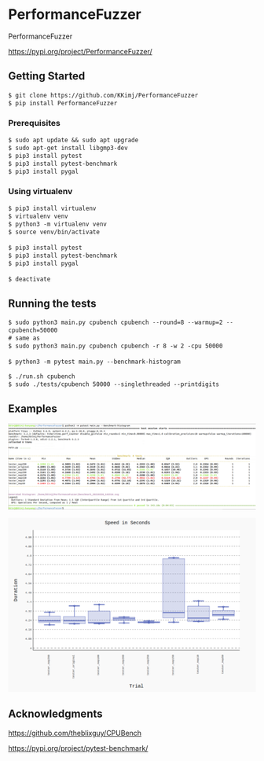 # PerformanceFuzzer
PerformanceFuzzer

https://pypi.org/project/PerformanceFuzzer/

## Getting Started
```
$ git clone https://github.com/KKimj/PerformanceFuzzer
$ pip install PerformanceFuzzer
```

### Prerequisites
```
$ sudo apt update && sudo apt upgrade
$ sudo apt-get install libgmp3-dev
$ pip3 install pytest
$ pip3 install pytest-benchmark
$ pip3 install pygal
```

### Using virtualenv
```
$ pip3 install virtualenv
$ virtualenv venv
$ python3 -m virtualenv venv
$ source venv/bin/activate

$ pip3 install pytest
$ pip3 install pytest-benchmark
$ pip3 install pygal

$ deactivate
```

## Running the tests
```
$ sudo python3 main.py cpubench cpubench --round=8 --warmup=2 --cpubench=50000
# same as
$ sudo python3 main.py cpubench cpubench -r 8 -w 2 -cpu 50000

$ python3 -m pytest main.py --benchmark-histogram
```

```
$ ./run.sh cpubench
$ sudo ./tests/cpubench 50000 --singlethreaded --printdigits
```




## Examples

![Alt text](screenshots/screenshot7.PNG?raw=true "Title")

![Alt text](screenshots/screenshot8.PNG?raw=true "Title")




## Acknowledgments
https://github.com/theblixguy/CPUBench

https://pypi.org/project/pytest-benchmark/

